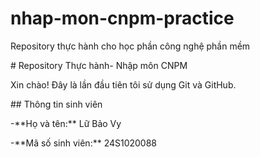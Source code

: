 # nhap-mon-cnpm-practice

Repository thực hành cho học phần công nghệ phần mềm

\# Repository Thực hành- Nhập môn CNPM

Xin chào! Đây là lần đầu tiên tôi sử dụng Git và GitHub.

\## Thông tin sinh viên

-\*\*Họ và tên:\*\* Lữ Bảo Vy

-\*\*Mã số sinh viên:\*\* 24S1020088

